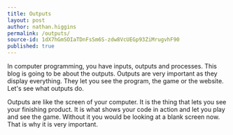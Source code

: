 ```yaml
---
title: Outputs
layout: post
author: nathan.higgins
permalink: /outputs/
source-id: 1dX7hGmSOIaTDnFsSm6S-zdw8VcUEGp93ZiMrugvhF90
published: true
---
```

In computer programming, you have inputs, outputs and processes. This blog is going to be about the outputs. Outputs are very important as they display everything. They let you see the program, the game or the website. Let's see what outputs do.

Outputs are like the screen of your computer. It is the thing that lets you see your finishing product. It is what shows your code in action and let you play and see the game. Without it you would be looking at a blank screen now. That is why it is very important.

